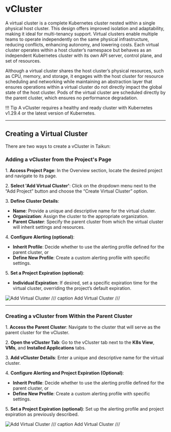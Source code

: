 # **vCluster**

A virtual cluster is a complete Kubernetes cluster nested within a single physical host cluster. This design offers improved isolation and adaptability, making it ideal for multi-tenancy support. Virtual clusters enable multiple teams to operate independently on the same physical infrastructure, reducing conflicts, enhancing autonomy, and lowering costs. Each virtual cluster operates within a host cluster’s namespace but behaves as an independent Kubernetes cluster with its own API server, control plane, and set of resources.

Although a virtual cluster shares the host cluster’s physical resources, such as CPU, memory, and storage, it engages with the host cluster for resource scheduling and networking while maintaining an abstraction layer that ensures operations within a virtual cluster do not directly impact the global state of the host cluster. Pods of the virtual cluster are scheduled directly by the parent cluster, which ensures no performance degradation.

!!! Tip
	A vCluster requires a healthy and ready cluster with Kubernetes v1.29.4 or the latest version of Kubernetes.

---

## **Creating a Virtual Cluster**

There are two ways to create a vCluster in Taikun:

### Adding a vCluster from the Project's Page

1\. **Access Project Page**: In the Overview section, locate the desired project and navigate to its page.

2\. **Select 'Add Virtual Cluster'**: Click on the dropdown menu next to the “Add Project” button and choose the “Create Virtual Cluster” option.

3\. **Define Cluster Details**:

   - **Name**: Provide a unique and descriptive name for the virtual cluster.
   - **Organization**: Assign the cluster to the appropriate organization.
   - **Parent Cluster**: Specify the parent cluster from which the virtual cluster will inherit settings and resources.

4\. **Configure Alerting (optional)**:

   - **Inherit Profile**: Decide whether to use the alerting profile defined for the parent cluster, or
   - **Define New Profile**: Create a custom alerting profile with specific settings.

5\. **Set a Project Expiration (optional)**:

   - **Individual Expiration**: If desired, set a specific expiration time for the virtual cluster, overriding the project’s default expiration.

![Add Virtual Cluster](https://rgw.cloudpoint.tcpro.cz/swift/v1/KEY_0efe203c42c0402f9402a570302dc066/new-docs/managing-your-projects/vCluster/vcluster.gif)
/// caption
Add Virtual Cluster
///

---

### Creating a vCluster from Within the Parent Cluster

1\. **Access the Parent Cluster**: Navigate to the cluster that will serve as the parent cluster for the vCluster.

2\. **Open the vCluster Tab**: Go to the vCluster tab next to the **K8s View**, **VMs**, and **Installed Applications** tabs.

3\. **Add vCluster Details**: Enter a unique and descriptive name for the virtual cluster.

4\. **Configure Alerting and Project Expiration (Optional)**:

   - **Inherit Profile**: Decide whether to use the alerting profile defined for the parent cluster, or
   - **Define New Profile**: Create a custom alerting profile with specific settings.

5\. **Set a Project Expiration (optional)**: Set up the alerting profile and project expiration as previously described.

![Add Virtual Cluster](https://rgw.cloudpoint.tcpro.cz/swift/v1/KEY_0efe203c42c0402f9402a570302dc066/new-docs/managing-your-projects/vCluster/vcluster2.gif)
/// caption 
Add Virtual Cluster
///
